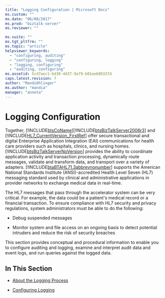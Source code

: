 ```yaml
---
title: "Logging Configuration | Microsoft Docs"
ms.custom: ""
ms.date: "06/08/2017"
ms.prod: "biztalk-server"
ms.reviewer: ""

ms.suite: ""
ms.tgt_pltfrm: ""
ms.topic: "article"
helpviewer_keywords: 
  - "configuring, auditing"
  - "configuring, logging"
  - "logging, configuring"
  - "auditing, configuring"
ms.assetid: 5cd7aec1-bd38-4d37-9a79-b01eeb89337d
caps.latest.revision: 7
author: "MandiOhlinger"
ms.author: "mandia"
manager: "anneta"
---
```

# Logging Configuration
Together, [!INCLUDE[btsCoName](../../includes/btsconame-md.md)][!INCLUDE[btsBizTalkServer2006r3](../../includes/btsbiztalkserver2006r3-md.md)] and [!INCLUDE[HL7_CurrentVersion_FirstRef](../../includes/hl7-currentversion-firstref-md.md)] offer secure transactional and digital Enterprise Application Integration (EAI) communications for health care providers such as hospitals, clinics, and nursing homes. [!INCLUDE[btsBizTalkServerNoVersion](../../includes/btsbiztalkservernoversion-md.md)] provides the ability to coordinate application activity and transaction processing, dynamically route messages, validate and transform data, and transport over a variety of adapters. [!INCLUDE[btaBTAHL71.3abbrevnonumber](../../includes/btabtahl71-3abbrevnonumber-md.md)] supports the American National Standards Institute (ANSI)-accredited Health Level Seven (HL7) messaging standard used by clinical and administrative applications in provider networks to exchange medical data in real-time.  
  
 The HL7 messages that pass through the accelerator system can be very critical. For example, the data could be a patient's medical record or a financial transaction. To ensure compliance with HL7 security and privacy regulations, system administrators must be able to do the following:  
  
-   Debug suspended messages  
  
-   Monitor system and file access on an ongoing basis to detect potential intruders and reduce the risk of security breaches  
  
 This section provides conceptual and procedural information to enable you to configure auditing and logging, examine and interpret audit data and event logs, and run queries against the logged data.  
  
## In This Section  
  
-   [About the Logging Process](../../adapters-and-accelerators/accelerator-hl7/about-the-logging-process.md)  
  
-   [Configuring Logging](../../adapters-and-accelerators/accelerator-hl7/configuring-logging.md)